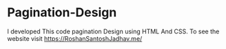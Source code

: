 # Pagination-Design
I developed This code pagination Design using HTML And CSS. To see the website visit https://RoshanSantoshJadhav.me/
